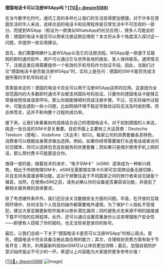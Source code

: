 **德国电话卡可以注册WSApp吗？[[TG💪+ @esim1088](https://t.me/s/esim1088)]**

在当今数字化时代，通讯工具的多样化让我们的生活变得更加便捷。对于许多在德国生活的华人来说，选择合适的电话卡和应用程序是日常生活中不可忽视的一部分。而提到WSApp（假设为一款类似WhatsApp的社交应用），很多人可能会好奇：德国的电话卡是否可以用来注册这款应用呢？本文将从多个角度深入探讨这一问题，并提供一些实用建议。

首先，我们需要明确什么是WSApp以及它的注册流程。WSApp是一款基于互联网的即时通讯软件，用户可以通过它与世界各地的朋友、家人保持联系。通常情况下，注册这类应用需要提供一个有效的手机号码作为验证手段。因此，当我们讨论“德国电话卡是否能注册WSApp”时，实际上是在问：德国的SIM卡能否完成注册所需的手机号码验证？

答案是肯定的！德国的电话卡完全可以用于注册WSApp这样的应用。这是因为全球范围内的大多数即时通讯平台都支持国际号码验证。只要你的德国电话卡能够正常接收短信或语音呼叫，那么你就能够顺利完成注册步骤。不过，在实际操作过程中，可能会遇到一些小问题，比如网络环境不稳定导致验证码无法及时收到等。但总体而言，这并不影响整个过程的成功率。

接下来，让我们来看看如何选择适合自己的德国电话卡。对于初到德国的人来说，挑选一张合适的SIM卡至关重要。目前市面上主要有三大运营商：Deutsche Telekom（德电）、Vodafone（沃达丰）和O2。每家公司的资费套餐各具特色，消费者可以根据自身需求做出选择。例如，如果你经常需要拨打长途电话或者访问社交媒体，则可以选择包含这些服务的优惠套餐；而如果只是偶尔使用手机上网的话，那么预付费卡可能更适合你。

值得一提的是，随着技术的进步，“电子SIM卡”（eSIM）逐渐成为一种新兴趋势。相比于传统物理SIM卡，eSIM无需更换实体卡片即可实现跨设备无缝切换，并且支持多国漫游等功能。这对于频繁往返于不同国家之间的旅行者来说无疑是个福音。当然，在使用eSIM之前，请务必确认你的设备是否兼容该功能，并提前了解相关服务商的具体要求。

除了考虑硬件条件外，我们还应该关注数据安全方面的问题。毕竟，在开放的互联网环境中，任何涉及个人信息的操作都需要格外谨慎。为了保护个人隐私不受侵犯，建议大家定期更新软件版本以修补潜在漏洞；同时避免点击来源不明的链接或下载不可信的应用程序。此外，还可以通过设置双重身份认证来增强账户安全性——即便有人窃取了你的密码，也无法轻易登录你的账号。

最后，让我们总结一下关于“德国电话卡是否可以注册WSApp”的核心观点。首先，德国电话卡完全具备注册此类应用的能力；其次，合理规划资费方案有助于节省开支；再次，利用最新科技如eSIM可以让体验更加流畅；最后，加强自我防护意识始终是必不可少的一环。希望以上内容能为大家提供更多参考价值！

[[TG💪+ @esim1088](https://t.me/s/esim1088) ![Image](https://i.postimg.cc/4NQfJmqS/Snipaste-2025-05-13-00-14-12.png)]
